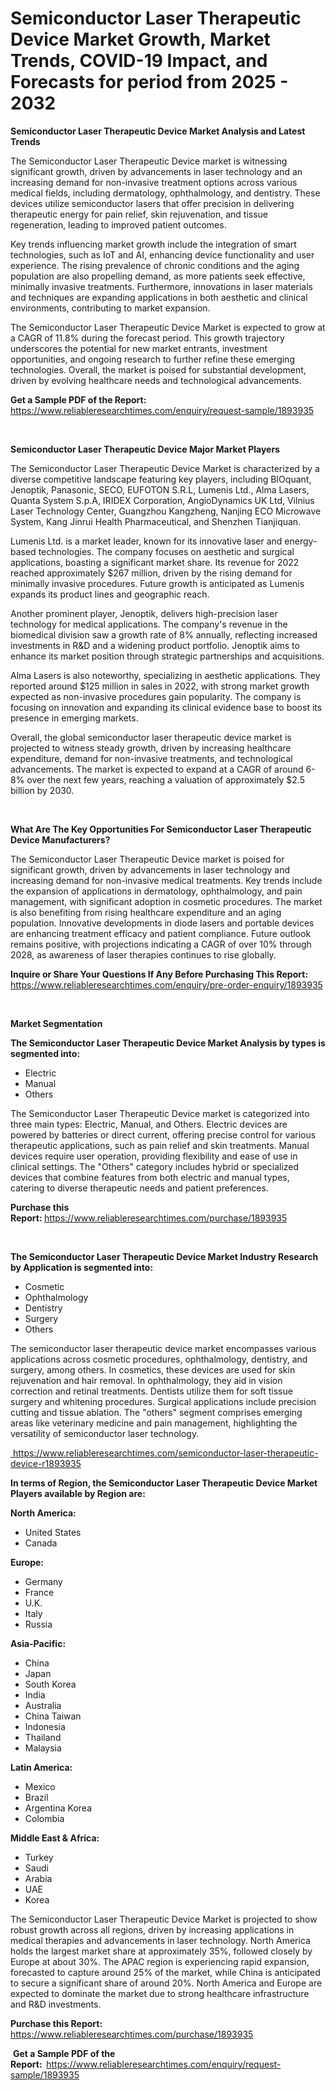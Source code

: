 <p><h1>Semiconductor Laser Therapeutic Device Market Growth, Market Trends, COVID-19 Impact, and Forecasts for period from 2025 - 2032</h1></p><p><strong>Semiconductor Laser Therapeutic Device Market Analysis and Latest Trends</strong></p>
<p><p>The Semiconductor Laser Therapeutic Device market is witnessing significant growth, driven by advancements in laser technology and an increasing demand for non-invasive treatment options across various medical fields, including dermatology, ophthalmology, and dentistry. These devices utilize semiconductor lasers that offer precision in delivering therapeutic energy for pain relief, skin rejuvenation, and tissue regeneration, leading to improved patient outcomes.</p><p>Key trends influencing market growth include the integration of smart technologies, such as IoT and AI, enhancing device functionality and user experience. The rising prevalence of chronic conditions and the aging population are also propelling demand, as more patients seek effective, minimally invasive treatments. Furthermore, innovations in laser materials and techniques are expanding applications in both aesthetic and clinical environments, contributing to market expansion.</p><p>The Semiconductor Laser Therapeutic Device Market is expected to grow at a CAGR of 11.8% during the forecast period. This growth trajectory underscores the potential for new market entrants, investment opportunities, and ongoing research to further refine these emerging technologies. Overall, the market is poised for substantial development, driven by evolving healthcare needs and technological advancements.</p></p>
<p><strong>Get a Sample PDF of the Report:&nbsp;</strong> <a href="https://www.reliableresearchtimes.com/enquiry/request-sample/1893935?utm_campaign=2957&utm_medium=2&utm_source=Github&utm_content=ia&utm_term=12042025&utm_id=semiconductor-laser-therapeutic-device">https://www.reliableresearchtimes.com/enquiry/request-sample/1893935</a></p>
<p>&nbsp;</p>
<p><strong>Semiconductor Laser Therapeutic Device Major Market Players</strong></p>
<p><p>The Semiconductor Laser Therapeutic Device Market is characterized by a diverse competitive landscape featuring key players, including BIOquant, Jenoptik, Panasonic, SECO, EUFOTON S.R.L, Lumenis Ltd., Alma Lasers, Quanta System S.p.A, IRIDEX Corporation, AngioDynamics UK Ltd, Vilnius Laser Technology Center, Guangzhou Kangzheng, Nanjing ECO Microwave System, Kang Jinrui Health Pharmaceutical, and Shenzhen Tianjiquan. </p><p>Lumenis Ltd. is a market leader, known for its innovative laser and energy-based technologies. The company focuses on aesthetic and surgical applications, boasting a significant market share. Its revenue for 2022 reached approximately $267 million, driven by the rising demand for minimally invasive procedures. Future growth is anticipated as Lumenis expands its product lines and geographic reach.</p><p>Another prominent player, Jenoptik, delivers high-precision laser technology for medical applications. The company's revenue in the biomedical division saw a growth rate of 8% annually, reflecting increased investments in R&D and a widening product portfolio. Jenoptik aims to enhance its market position through strategic partnerships and acquisitions.</p><p>Alma Lasers is also noteworthy, specializing in aesthetic applications. They reported around $125 million in sales in 2022, with strong market growth expected as non-invasive procedures gain popularity. The company is focusing on innovation and expanding its clinical evidence base to boost its presence in emerging markets.</p><p>Overall, the global semiconductor laser therapeutic device market is projected to witness steady growth, driven by increasing healthcare expenditure, demand for non-invasive treatments, and technological advancements. The market is expected to expand at a CAGR of around 6-8% over the next few years, reaching a valuation of approximately $2.5 billion by 2030.</p></p>
<p>&nbsp;</p>
<p><strong>What Are The Key Opportunities For Semiconductor Laser Therapeutic Device Manufacturers?</strong></p>
<p><p>The Semiconductor Laser Therapeutic Device market is poised for significant growth, driven by advancements in laser technology and increasing demand for non-invasive medical treatments. Key trends include the expansion of applications in dermatology, ophthalmology, and pain management, with significant adoption in cosmetic procedures. The market is also benefiting from rising healthcare expenditure and an aging population. Innovative developments in diode lasers and portable devices are enhancing treatment efficacy and patient compliance. Future outlook remains positive, with projections indicating a CAGR of over 10% through 2028, as awareness of laser therapies continues to rise globally.</p></p>
<p><strong>Inquire or Share Your Questions If Any Before Purchasing This Report:</strong> <a href="https://www.reliableresearchtimes.com/enquiry/pre-order-enquiry/1893935?utm_campaign=2957&utm_medium=2&utm_source=Github&utm_content=ia&utm_term=12042025&utm_id=semiconductor-laser-therapeutic-device">https://www.reliableresearchtimes.com/enquiry/pre-order-enquiry/1893935</a></p>
<p>&nbsp;</p>
<p><strong>Market Segmentation</strong></p>
<p><strong>The Semiconductor Laser Therapeutic Device Market Analysis by types is segmented into:</strong></p>
<p><ul><li>Electric</li><li>Manual</li><li>Others</li></ul></p>
<p><p>The Semiconductor Laser Therapeutic Device market is categorized into three main types: Electric, Manual, and Others. Electric devices are powered by batteries or direct current, offering precise control for various therapeutic applications, such as pain relief and skin treatments. Manual devices require user operation, providing flexibility and ease of use in clinical settings. The "Others" category includes hybrid or specialized devices that combine features from both electric and manual types, catering to diverse therapeutic needs and patient preferences.</p></p>
<p><strong>Purchase this Report:&nbsp;</strong><a href="https://www.reliableresearchtimes.com/purchase/1893935?utm_campaign=2957&utm_medium=2&utm_source=Github&utm_content=ia&utm_term=12042025&utm_id=semiconductor-laser-therapeutic-device">https://www.reliableresearchtimes.com/purchase/1893935</a></p>
<p>&nbsp;</p>
<p><strong>The Semiconductor Laser Therapeutic Device Market Industry Research by Application is segmented into:</strong></p>
<p><ul><li>Cosmetic</li><li>Ophthalmology</li><li>Dentistry</li><li>Surgery</li><li>Others</li></ul></p>
<p><p>The semiconductor laser therapeutic device market encompasses various applications across cosmetic procedures, ophthalmology, dentistry, and surgery, among others. In cosmetics, these devices are used for skin rejuvenation and hair removal. In ophthalmology, they aid in vision correction and retinal treatments. Dentists utilize them for soft tissue surgery and whitening procedures. Surgical applications include precision cutting and tissue ablation. The "others" segment comprises emerging areas like veterinary medicine and pain management, highlighting the versatility of semiconductor laser technology.</p></p>
<p><a href="https://www.reliableresearchtimes.com/semiconductor-laser-therapeutic-device-r1893935?utm_campaign=2957&utm_medium=2&utm_source=Github&utm_content=ia&utm_term=12042025&utm_id=semiconductor-laser-therapeutic-device">&nbsp;https://www.reliableresearchtimes.com/semiconductor-laser-therapeutic-device-r1893935</a></p>
<p><strong>In terms of Region, the Semiconductor Laser Therapeutic Device Market Players available by Region are:</strong></p>
<p>
    <p> <strong> North America: </strong>
        <ul>
            <li>United States</li>
            <li>Canada</li>
        </ul>
        </p> 
    <p> <strong> Europe: </strong>
        <ul>
            <li>Germany</li>
            <li>France</li>
            <li>U.K.</li>
            <li>Italy</li>
            <li>Russia</li>
        </ul>
        </p> 
    <p> <strong> Asia-Pacific: </strong>
        <ul>
            <li>China</li>
            <li>Japan</li>
            <li>South Korea</li>
            <li>India</li>
            <li>Australia</li>
            <li>China Taiwan</li>
            <li>Indonesia</li>
            <li>Thailand</li>
            <li>Malaysia</li>
        </ul>
        </p> 
    <p> <strong> Latin America: </strong>
        <ul>
            <li>Mexico</li>
            <li>Brazil</li>
            <li>Argentina Korea</li>
            <li>Colombia</li>
        </ul>
        </p> 
    <p> <strong> Middle East & Africa: </strong>
        <ul>
            <li>Turkey</li>
            <li>Saudi</li>
            <li>Arabia</li>
            <li>UAE</li>
            <li>Korea</li>
        </ul>
    </p>
    </p>
<p><p>The Semiconductor Laser Therapeutic Device Market is projected to show robust growth across all regions, driven by increasing applications in medical therapies and advancements in laser technology. North America holds the largest market share at approximately 35%, followed closely by Europe at about 30%. The APAC region is experiencing rapid expansion, forecasted to capture around 25% of the market, while China is anticipated to secure a significant share of around 20%. North America and Europe are expected to dominate the market due to strong healthcare infrastructure and R&D investments.</p></p>
<p><strong>Purchase this Report: </strong><a href="https://www.reliableresearchtimes.com/purchase/1893935?utm_campaign=2957&utm_medium=2&utm_source=Github&utm_content=ia&utm_term=12042025&utm_id=semiconductor-laser-therapeutic-device">https://www.reliableresearchtimes.com/purchase/1893935</a></p>
<p>&nbsp;<strong>Get a Sample PDF of the Report:&nbsp;&nbsp;</strong><a href="https://www.reliableresearchtimes.com/enquiry/request-sample/1893935?utm_campaign=2957&utm_medium=2&utm_source=Github&utm_content=ia&utm_term=12042025&utm_id=semiconductor-laser-therapeutic-device">https://www.reliableresearchtimes.com/enquiry/request-sample/1893935</a></p>
<p><strong></strong></p>
<p><p></p><p></p><p></p></p>